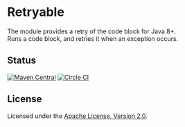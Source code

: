 Retryable
=========

The module provides a retry of the code block for Java 8+.  
Runs a code block, and retries it when an exception occurs.  

Status
------

[![Maven Central](https://maven-badges.herokuapp.com/maven-central/net.rakugakibox.retryable/retryable/badge.svg)](https://maven-badges.herokuapp.com/maven-central/net.rakugakibox.retryable/retryable)
[![Circle CI](https://circleci.com/gh/akihyro/retryable.svg?style=shield)](https://circleci.com/gh/akihyro/retryable)

License
-------

Licensed under the [Apache License, Version 2.0](http://www.apache.org/licenses/LICENSE-2.0).  
